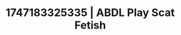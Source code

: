 ---
categories:
- Midnight fantasy
- Passionate kisses
- Glory hole
- Erotic AI content
- Creative kink
image: /assets/images/1747183325335.webp
layout: post
seo:
  description: Featured content with exclusive Scat Fetish, ABDL Play. HD images available.
  keywords: Scat Fetish, ABDL Play
  og_image: /assets/images/1747183325335.webp
  schema_type: VisualArtwork
tags:
- ABDL Play
- Scat Fetish
- '#1747183325335'
title: 1747183325335 | ABDL Play Scat Fetish
---